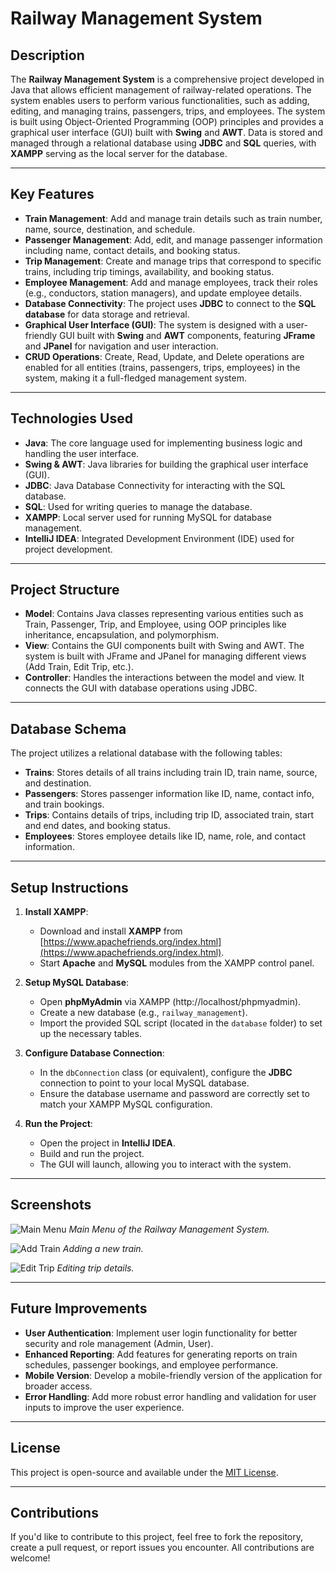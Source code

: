 # Railway Management System

## Description

The **Railway Management System** is a comprehensive project developed in Java that allows efficient management of railway-related operations. The system enables users to perform various functionalities, such as adding, editing, and managing trains, passengers, trips, and employees. The system is built using Object-Oriented Programming (OOP) principles and provides a graphical user interface (GUI) built with **Swing** and **AWT**. Data is stored and managed through a relational database using **JDBC** and **SQL** queries, with **XAMPP** serving as the local server for the database.

---

## Key Features

- **Train Management**: Add and manage train details such as train number, name, source, destination, and schedule.
- **Passenger Management**: Add, edit, and manage passenger information including name, contact details, and booking status.
- **Trip Management**: Create and manage trips that correspond to specific trains, including trip timings, availability, and booking status.
- **Employee Management**: Add and manage employees, track their roles (e.g., conductors, station managers), and update employee details.
- **Database Connectivity**: The project uses **JDBC** to connect to the **SQL database** for data storage and retrieval.
- **Graphical User Interface (GUI)**: The system is designed with a user-friendly GUI built with **Swing** and **AWT** components, featuring **JFrame** and **JPanel** for navigation and user interaction.
- **CRUD Operations**: Create, Read, Update, and Delete operations are enabled for all entities (trains, passengers, trips, employees) in the system, making it a full-fledged management system.

---

## Technologies Used

- **Java**: The core language used for implementing business logic and handling the user interface.
- **Swing & AWT**: Java libraries for building the graphical user interface (GUI).
- **JDBC**: Java Database Connectivity for interacting with the SQL database.
- **SQL**: Used for writing queries to manage the database.
- **XAMPP**: Local server used for running MySQL for database management.
- **IntelliJ IDEA**: Integrated Development Environment (IDE) used for project development.

---

## Project Structure

- **Model**: Contains Java classes representing various entities such as Train, Passenger, Trip, and Employee, using OOP principles like inheritance, encapsulation, and polymorphism.
- **View**: Contains the GUI components built with Swing and AWT. The system is built with JFrame and JPanel for managing different views (Add Train, Edit Trip, etc.).
- **Controller**: Handles the interactions between the model and view. It connects the GUI with database operations using JDBC.

---

## Database Schema

The project utilizes a relational database with the following tables:

- **Trains**: Stores details of all trains including train ID, train name, source, and destination.
- **Passengers**: Stores passenger information like ID, name, contact info, and train bookings.
- **Trips**: Contains details of trips, including trip ID, associated train, start and end dates, and booking status.
- **Employees**: Stores employee details like ID, name, role, and contact information.

---

## Setup Instructions

1. **Install XAMPP**:
   - Download and install **XAMPP** from [https://www.apachefriends.org/index.html](https://www.apachefriends.org/index.html).
   - Start **Apache** and **MySQL** modules from the XAMPP control panel.

2. **Setup MySQL Database**:
   - Open **phpMyAdmin** via XAMPP (http://localhost/phpmyadmin).
   - Create a new database (e.g., `railway_management`).
   - Import the provided SQL script (located in the `database` folder) to set up the necessary tables.

3. **Configure Database Connection**:
   - In the `dbConnection` class (or equivalent), configure the **JDBC** connection to point to your local MySQL database.
   - Ensure the database username and password are correctly set to match your XAMPP MySQL configuration.

4. **Run the Project**:
   - Open the project in **IntelliJ IDEA**.
   - Build and run the project.
   - The GUI will launch, allowing you to interact with the system.

---

## Screenshots

![Main Menu](screenshots/main_menu.png)
*Main Menu of the Railway Management System.*

![Add Train](screenshots/add_train.png)
*Adding a new train.*

![Edit Trip](screenshots/edit_trip.png)
*Editing trip details.*

---

## Future Improvements

- **User Authentication**: Implement user login functionality for better security and role management (Admin, User).
- **Enhanced Reporting**: Add features for generating reports on train schedules, passenger bookings, and employee performance.
- **Mobile Version**: Develop a mobile-friendly version of the application for broader access.
- **Error Handling**: Add more robust error handling and validation for user inputs to improve the user experience.

---

## License

This project is open-source and available under the [MIT License](https://opensource.org/licenses/MIT).

---

## Contributions

If you'd like to contribute to this project, feel free to fork the repository, create a pull request, or report issues you encounter. All contributions are welcome!
